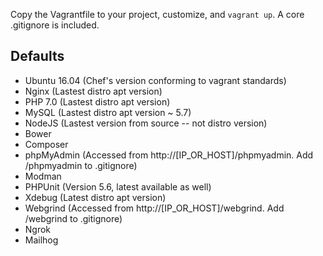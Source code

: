 Copy the Vagrantfile to your project, customize, and `vagrant up`. A core .gitignore is included.

Defaults
--------

* Ubuntu 16.04 (Chef's version conforming to vagrant standards)
* Nginx (Lastest distro apt version)
* PHP 7.0 (Lastest distro apt version)
* MySQL (Lastest distro apt version ~ 5.7)
* NodeJS (Lastest version from source -- not distro version)
* Bower
* Composer
* phpMyAdmin (Accessed from http://[IP_OR_HOST]/phpmyadmin. Add /phpmyadmin to .gitignore)
* Modman
* PHPUnit (Version 5.6, latest available as well)
* Xdebug (Latest distro apt version)
* Webgrind (Accessed from http://[IP_OR_HOST]/webgrind. Add /webgrind to .gitignore)
* Ngrok
* Mailhog
